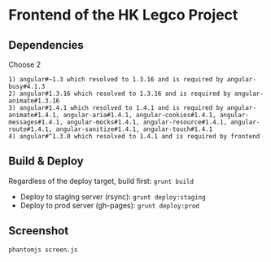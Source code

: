 # Frontend of the HK Legco Project

## Dependencies

Choose 2

```
1) angular#~1.3 which resolved to 1.3.16 and is required by angular-busy#4.1.3
2) angular#1.3.16 which resolved to 1.3.16 and is required by angular-animate#1.3.16
3) angular#1.4.1 which resolved to 1.4.1 and is required by angular-animate#1.4.1, angular-aria#1.4.1, angular-cookies#1.4.1, angular-messages#1.4.1, angular-mocks#1.4.1, angular-resource#1.4.1, angular-route#1.4.1, angular-sanitize#1.4.1, angular-touch#1.4.1
4) angular#^1.3.0 which resolved to 1.4.1 and is required by frontend
```

## Build & Deploy

Regardless of the deploy target, build first: `grunt build`

* Deploy to staging server (rsync): `grunt deploy:staging`
* Deploy to prod server (gh-pages): `grunt deploy:prod`

## Screenshot

```
phantomjs screen.js
```

